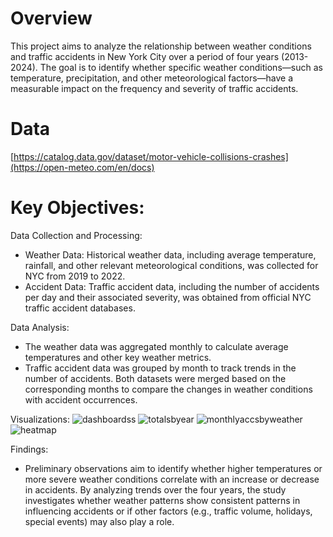 # Overview 
This project aims to analyze the relationship between weather conditions and traffic accidents in New York City over a period of four years (2013-2024). The goal is to identify whether specific weather conditions—such as temperature, precipitation, and other meteorological factors—have a measurable impact on the frequency and severity of traffic accidents.

# Data
[https://catalog.data.gov/dataset/motor-vehicle-collisions-crashes](https://open-meteo.com/en/docs)

# Key Objectives:

Data Collection and Processing:

- Weather Data: Historical weather data, including average temperature, rainfall, and other relevant meteorological conditions, was collected for NYC from 2019 to 2022.
- Accident Data: Traffic accident data, including the number of accidents per day and their associated severity, was obtained from official NYC traffic accident databases.

Data Analysis:

- The weather data was aggregated monthly to calculate average temperatures and other key weather metrics.
- Traffic accident data was grouped by month to track trends in the number of accidents.
Both datasets were merged based on the corresponding months to compare the changes in weather conditions with accident occurrences.

Visualizations:
![dashboardss](https://github.com/user-attachments/assets/512b9f92-619c-4fb4-b347-dc5e2f43de73)
![totalsbyear](https://github.com/user-attachments/assets/b461c2ca-b122-436a-b37e-07844c0238cc)
![monthlyaccsbyweather](https://github.com/user-attachments/assets/42c71d7e-0b74-426d-878a-60f2212676ab)
![heatmap](https://github.com/user-attachments/assets/154da33d-5d73-428d-b188-c77f09bdb00d)

Findings:

- Preliminary observations aim to identify whether higher temperatures or more severe weather conditions correlate with an increase or decrease in accidents.
By analyzing trends over the four years, the study investigates whether weather patterns show consistent patterns in influencing accidents or if other factors (e.g., traffic volume, holidays, special events) may also play a role.
